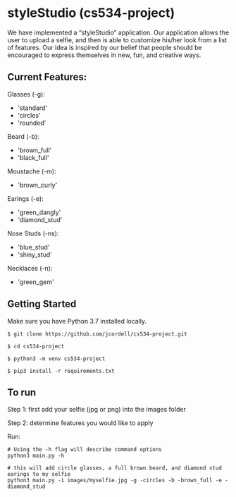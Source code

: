 # styleStudio (cs534-project)

We have implemented a “styleStudio” application. Our application allows the user to upload a selfie,
and then is able to customize his/her look from a list of features.
Our idea is inspired by our belief that people should be encouraged to express themselves in new, fun, and creative ways.

## Current Features: 

Glasses (-g):

- 'standard'
- 'circles'
- 'rounded'
    
Beard (-b):

- 'brown_full'
- 'black_full'

Moustache (-m):

- 'brown_curly'

Earings (-e):

- 'green_dangly'
- 'diamond_stud'

Nose Studs (-ns):

- 'blue_stud'
- 'shiny_stud'

Necklaces (-n):

- 'green_gem'
    
## Getting Started

Make sure you have Python 3.7 installed locally.

    $ git clone https://github.com/jcordell/cs534-project.git

    $ cd cs534-project

    $ python3 -m venv cs534-project

    $ pip3 install -r requirements.txt

## To run

Step 1: first add your selfie (jpg or png) into the images folder

Step 2: determine features you would like to apply

Run:

    # Using the -h flag will describe command options
    python3 main.py -h
    
    # this will add circle glasses, a full brown beard, and diamond stud earings to my selfie
    python3 main.py -i images/myselfie.jpg -g -circles -b -brown_full -e -diamond_stud
